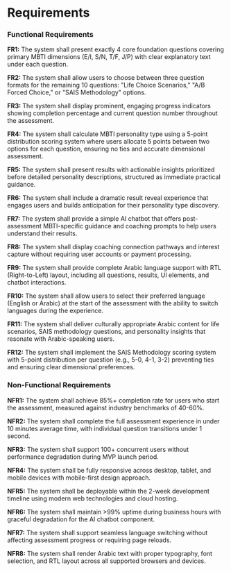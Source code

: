 # Requirements

### Functional Requirements

**FR1:** The system shall present exactly 4 core foundation questions covering primary MBTI dimensions (E/I, S/N, T/F, J/P) with clear explanatory text under each question.

**FR2:** The system shall allow users to choose between three question formats for the remaining 10 questions: "Life Choice Scenarios," "A/B Forced Choice," or "SAIS Methodology" options.

**FR3:** The system shall display prominent, engaging progress indicators showing completion percentage and current question number throughout the assessment.

**FR4:** The system shall calculate MBTI personality type using a 5-point distribution scoring system where users allocate 5 points between two options for each question, ensuring no ties and accurate dimensional assessment.

**FR5:** The system shall present results with actionable insights prioritized before detailed personality descriptions, structured as immediate practical guidance.

**FR6:** The system shall include a dramatic result reveal experience that engages users and builds anticipation for their personality type discovery.

**FR7:** The system shall provide a simple AI chatbot that offers post-assessment MBTI-specific guidance and coaching prompts to help users understand their results.

**FR8:** The system shall display coaching connection pathways and interest capture without requiring user accounts or payment processing.

**FR9:** The system shall provide complete Arabic language support with RTL (Right-to-Left) layout, including all questions, results, UI elements, and chatbot interactions.

**FR10:** The system shall allow users to select their preferred language (English or Arabic) at the start of the assessment with the ability to switch languages during the experience.

**FR11:** The system shall deliver culturally appropriate Arabic content for life scenarios, SAIS methodology questions, and personality insights that resonate with Arabic-speaking users.

**FR12:** The system shall implement the SAIS Methodology scoring system with 5-point distribution per question (e.g., 5-0, 4-1, 3-2) preventing ties and ensuring clear dimensional preferences.

### Non-Functional Requirements

**NFR1:** The system shall achieve 85%+ completion rate for users who start the assessment, measured against industry benchmarks of 40-60%.

**NFR2:** The system shall complete the full assessment experience in under 10 minutes average time, with individual question transitions under 1 second.

**NFR3:** The system shall support 100+ concurrent users without performance degradation during MVP launch period.

**NFR4:** The system shall be fully responsive across desktop, tablet, and mobile devices with mobile-first design approach.

**NFR5:** The system shall be deployable within the 2-week development timeline using modern web technologies and cloud hosting.

**NFR6:** The system shall maintain >99% uptime during business hours with graceful degradation for the AI chatbot component.

**NFR7:** The system shall support seamless language switching without affecting assessment progress or requiring page reloads.

**NFR8:** The system shall render Arabic text with proper typography, font selection, and RTL layout across all supported browsers and devices.
